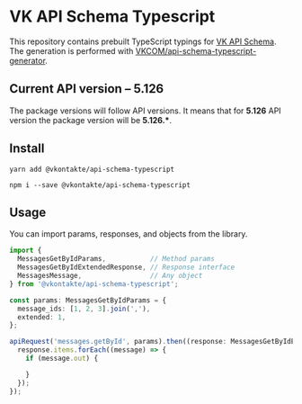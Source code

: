 # VK API Schema Typescript

This repository contains prebuilt TypeScript typings for [VK API Schema](https://github.com/VKCOM/vk-api-schema).
The generation is performed with [VKCOM/api-schema-typescript-generator](https://github.com/VKCOM/api-schema-typescript-generator).

## Current API version – **5.126**

The package versions will follow API versions. It means that for **5.126** API version the package version will be **5.126.\***.

## Install

```
yarn add @vkontakte/api-schema-typescript
```

```
npm i --save @vkontakte/api-schema-typescript
```

## Usage

You can import params, responses, and objects from the library.

```typescript
import {
  MessagesGetByIdParams,           // Method params
  MessagesGetByIdExtendedResponse, // Response interface
  MessagesMessage,                 // Any object
} from '@vkontakte/api-schema-typescript';

const params: MessagesGetByIdParams = {
  message_ids: [1, 2, 3].join(','),
  extended: 1,
};

apiRequest('messages.getById', params).then((response: MessagesGetByIdExtendedResponse) => {
  response.items.forEach((message) => {
    if (message.out) {

    }
  });
});
```
